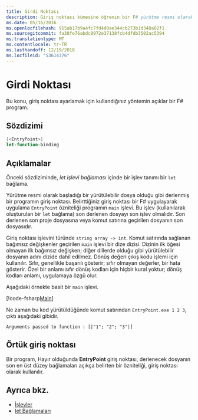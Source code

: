 ```yaml
---
title: Girdi Noktası
description: Giriş noktası kümesine öğrenin bir F# yürütme resmi olarak başladığı bir yürütülebilir dosyası olarak derlenmiş bir program.
ms.date: 05/16/2016
ms.openlocfilehash: 915ab17b9a4fc7fd4d0ae344cb273b1d348a02f1
ms.sourcegitcommit: fa38fe76abdc8972e37138fcb4dfdb3502ac5394
ms.translationtype: MT
ms.contentlocale: tr-TR
ms.lasthandoff: 12/19/2018
ms.locfileid: "53614376"
---
```

# <a name="entry-point"></a>Girdi Noktası

Bu konu, giriş noktası ayarlamak için kullandığınız yöntemin açıklar bir F# program.

## <a name="syntax"></a>Sözdizimi

```fsharp
[<EntryPoint>]
let-function-binding
```

## <a name="remarks"></a>Açıklamalar

Önceki sözdiziminde, *let işlevi bağlaması* içinde bir işlev tanımı bir `let` bağlama.

Yürütme resmi olarak başladığı bir yürütülebilir dosya olduğu gibi derlenmiş bir programın giriş noktası. Belirttiğiniz giriş noktası bir F# uygulayarak uygulama `EntryPoint` özniteliği programın `main` işlevi. Bu işlev (kullanılarak oluşturulan bir `let` bağlama) son derlenen dosyayı son işlev olmalıdır. Son derlenen son proje dosyasına veya komut satırına geçirilen dosyanın son dosyasıdır.

Giriş noktası işlevini türünde `string array -> int`. Komut satırında sağlanan bağımsız değişkenler geçirilen `main` işlevi bir dize dizisi. Dizinin ilk öğesi olmayan ilk bağımsız değişken; diğer dillerde olduğu gibi yürütülebilir dosyanın adını dizide dahil edilmez. Dönüş değeri çıkış kodu işlemi için kullanılır. Sıfır, genellikle başarılı gösterir; sıfır olmayan değerler, bir hata gösterir. Özel bir anlamı sıfır dönüş kodları için hiçbir kural yoktur; dönüş kodları anlamı, uygulamaya özgü olur.

Aşağıdaki örnekte basit bir `main` işlevi.

[!code-fsharp[Main](../../../../samples/snippets/fsharp/entry-point/snippet501.fs)]

Ne zaman bu kod yürütüldüğünde komut satırından `EntryPoint.exe 1 2 3`, çıktı aşağıdaki gibidir.

```console
Arguments passed to function : [|"1"; "2"; "3"|]
```

## <a name="implicit-entry-point"></a>Örtük giriş noktası

Bir program, Hayır olduğunda **EntryPoint** giriş noktası, derlenecek dosyanın son en üst düzey bağlamaları açıkça belirten bir özniteliği, giriş noktası olarak kullanılır.

## <a name="see-also"></a>Ayrıca bkz.

- [İşlevler](index.md)
- [let Bağlamaları](let-bindings.md)